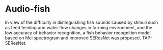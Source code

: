 # Audio-fish
In view of the difficulty in distinguishing fish sounds caused by stimuli such as feed feeding and water flow changes in farming environment, and the low accuracy of behavior recognition, a fish behavior recognition model based on Mel spectrogram and improved SEResNet was proposed, TAP-SEResNet.

